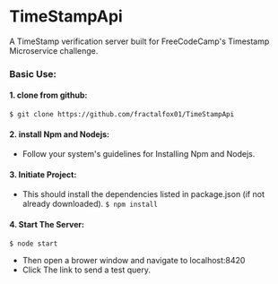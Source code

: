 # TimeStampApi
A TimeStamp verification server built for FreeCodeCamp's Timestamp Microservice challenge.

### Basic Use:
#### 1. clone from github:
  `$ git clone https://github.com/fractalfox01/TimeStampApi`
#### 2. install Npm and Nodejs:
 * Follow your system's guidelines for Installing Npm and Nodejs.
#### 3. Initiate Project:
  * This should install the dependencies listed in package.json (if not already downloaded).
  `$ npm install`
#### 4. Start The Server:
   `$ node start`
 * Then open a brower window and navigate to localhost:8420
 * Click The link to send a test query.
